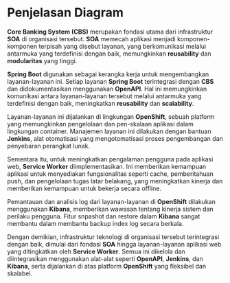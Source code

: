 # Penjelasan Diagram

**Core Banking System (CBS)** merupakan fondasi utama dari infrastruktur **SOA** di organisasi tersebut. **SOA** memecah aplikasi menjadi komponen-komponen terpisah yang disebut layanan, yang berkomunikasi melalui antarmuka yang terdefinisi dengan baik, memungkinkan **reusability** dan **modularitas** yang tinggi.

**Spring Boot** digunakan sebagai kerangka kerja untuk mengembangkan layanan-layanan ini. Setiap layanan **Spring Boot** terintegrasi dengan **CBS** dan didokumentasikan menggunakan **OpenAPI**. Hal ini memungkinkan komunikasi antara layanan-layanan tersebut melalui antarmuka yang terdefinisi dengan baik, meningkatkan **reusability** dan **scalability**.

Layanan-layanan ini dijalankan di lingkungan **OpenShift**, sebuah platform yang memungkinkan pengelolaan dan pen-skalaan aplikasi dalam lingkungan container. Manajemen layanan ini dilakukan dengan bantuan **Jenkins**, alat otomatisasi yang mengotomatisasi proses pengembangan dan penyebaran perangkat lunak.

Sementara itu, untuk meningkatkan pengalaman pengguna pada aplikasi web, **Service Worker** diimplementasikan. Ini memberikan kemampuan aplikasi untuk menyediakan fungsionalitas seperti cache, pemberitahuan push, dan pengelolaan tugas latar belakang, yang meningkatkan kinerja dan memberikan kemampuan untuk bekerja secara offline.

Pemantauan dan analisis log dari layanan-layanan di **OpenShift** dilakukan menggunakan **Kibana**, memberikan wawasan tentang kinerja sistem dan perilaku pengguna. Fitur snpashot dan restore dalam **Kibana** sangat membantu dalam membantu backup index log secara berkala.

Dengan demikian, infrastruktur teknologi di organisasi tersebut terintegrasi dengan baik, dimulai dari fondasi **SOA** hingga layanan-layanan aplikasi web yang ditingkatkan oleh **Service Worker**. Semua ini dikelola dan diintegrasikan menggunakan alat-alat seperti **OpenAPI**, **Jenkins**, dan **Kibana**, serta dijalankan di atas platform **OpenShift** yang fleksibel dan skalabel.
